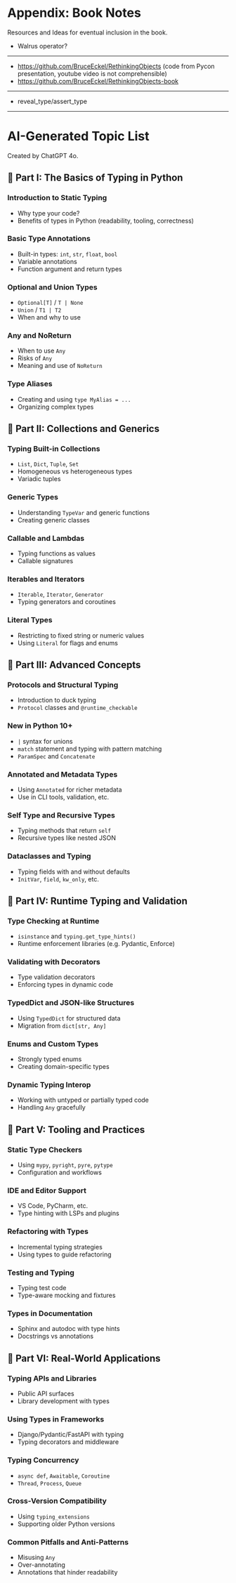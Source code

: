 # Appendix: Book Notes

Resources and Ideas for eventual inclusion in the book.

- Walrus operator?

---

- <https://github.com/BruceEckel/RethinkingObjects> (code from Pycon presentation, youtube video is not comprehensible)
- <https://github.com/BruceEckel/RethinkingObjects-book>

---

- reveal_type/assert_type

---

# AI-Generated Topic List

Created by ChatGPT 4o.

## 📘 Part I: The Basics of Typing in Python

### Introduction to Static Typing

- Why type your code?
- Benefits of types in Python (readability, tooling, correctness)

### Basic Type Annotations

- Built-in types:
  `int`, `str`, `float`, `bool`
- Variable annotations
- Function argument and return types

### Optional and Union Types

- `Optional[T]` / `T | None`
- `Union` / `T1 | T2`
- When and why to use

### Any and NoReturn

- When to use `Any`
- Risks of `Any`
- Meaning and use of `NoReturn`

### Type Aliases

- Creating and using `type MyAlias = ...`
- Organizing complex types

## 📘 Part II: Collections and Generics

### Typing Built-in Collections

- `List`, `Dict`, `Tuple`, `Set`
- Homogeneous vs heterogeneous types
- Variadic tuples

### Generic Types

- Understanding `TypeVar` and generic functions
- Creating generic classes

### Callable and Lambdas

- Typing functions as values
- Callable signatures

### Iterables and Iterators

- `Iterable`, `Iterator`, `Generator`
- Typing generators and coroutines

### Literal Types

- Restricting to fixed string or numeric values
- Using `Literal` for flags and enums

## 📘 Part III: Advanced Concepts

### Protocols and Structural Typing

- Introduction to duck typing
- `Protocol` classes and `@runtime_checkable`

### New in Python 10+

- `|` syntax for unions
- `match` statement and typing with pattern matching
- `ParamSpec` and `Concatenate`

### Annotated and Metadata Types

- Using `Annotated` for richer metadata
- Use in CLI tools, validation, etc.

### Self Type and Recursive Types

- Typing methods that return `self`
- Recursive types like nested JSON

### Dataclasses and Typing

- Typing fields with and without defaults
- `InitVar`, `field`, `kw_only`, etc.

## 📘 Part IV: Runtime Typing and Validation

### Type Checking at Runtime

- `isinstance` and `typing.get_type_hints()`
- Runtime enforcement libraries (e.g. Pydantic, Enforce)

### Validating with Decorators

- Type validation decorators
- Enforcing types in dynamic code

### TypedDict and JSON-like Structures

- Using `TypedDict` for structured data
- Migration from `dict[str, Any]`

### Enums and Custom Types

- Strongly typed enums
- Creating domain-specific types

### Dynamic Typing Interop

- Working with untyped or partially typed code
- Handling `Any` gracefully

## 📘 Part V: Tooling and Practices

### Static Type Checkers

- Using `mypy`, `pyright`, `pyre`, `pytype`
- Configuration and workflows

### IDE and Editor Support

- VS Code, PyCharm, etc.
- Type hinting with LSPs and plugins

### Refactoring with Types

- Incremental typing strategies
- Using types to guide refactoring

### Testing and Typing

- Typing test code
- Type-aware mocking and fixtures

### Types in Documentation

- Sphinx and autodoc with type hints
- Docstrings vs annotations

## 📘 Part VI: Real-World Applications

### Typing APIs and Libraries

- Public API surfaces
- Library development with types

### Using Types in Frameworks

- Django/Pydantic/FastAPI with typing
- Typing decorators and middleware

### Typing Concurrency

- `async def`, `Awaitable`, `Coroutine`
- `Thread`, `Process`, `Queue`

### Cross-Version Compatibility

- Using `typing_extensions`
- Supporting older Python versions

### Common Pitfalls and Anti-Patterns

- Misusing `Any`
- Over-annotating
- Annotations that hinder readability
